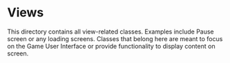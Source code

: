 # Views

This directory contains all view-related classes. Examples include Pause 
screen or any loading screens. Classes that belong here are meant to focus 
on the Game User Interface or provide functionality to display content on 
screen.